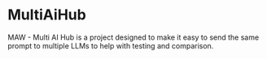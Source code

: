 # MultiAiHub
MAW - Multi AI Hub is a project designed to make it easy to send the same prompt to multiple LLMs to help with testing and comparison.
